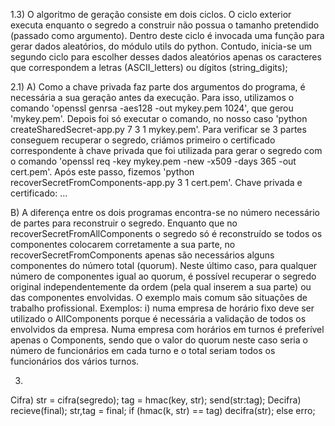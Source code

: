 1.3) O algoritmo de geração consiste em dois ciclos. O ciclo exterior executa enquanto o segredo a construir não possua o tamanho pretendido (passado como argumento). Dentro deste ciclo é invocada uma função para gerar dados aleatórios, do módulo utils do python. Contudo, inicia-se um segundo ciclo para escolher desses dados aleatórios apenas os caracteres que correspondem a letras (ASCII_letters) ou dígitos (string_digits);


2.1)
A)
	Como a chave privada faz parte dos argumentos do programa, é necessária a sua geração antes da execução. Para isso, utilizamos o comando 'openssl genrsa -aes128 -out mykey.pem 1024', que gerou 'mykey.pem'. Depois foi só executar o comando, no nosso caso 'python createSharedSecret-app.py 7 3 1 mykey.pem'.		Para verificar se 3 partes conseguem recuperar o segredo, criámos primeiro o certificado correspondente à chave privada que foi utilizada para gerar o segredo com o comando 'openssl req -key mykey.pem -new -x509 -days 365 -out cert.pem'. Após este passo, fizemos 'python recoverSecretFromComponents-app.py 3 1 cert.pem'.
	Chave privada e certificado: ...

B) 
	A diferença entre os dois programas encontra-se no número necessário de partes para reconstruir o segredo. Enquanto que no recoverSecretFromAllComponents o segredo só é reconstruído se todos os componentes colocarem corretamente a sua parte, no recoverSecretFromComponents apenas são necessários alguns componentes do número total (quorum). Neste último caso, para qualquer número de componentes igual ao quorum, é possível recuperar o segredo original independentemente da ordem (pela qual inserem a sua parte) ou das componentes envolvidas.
	O exemplo mais comum são situações de trabalho profissional. Exemplos: i) numa empresa de horário fixo deve ser utilizado o AllComponents porque é necessária a validação de todos os envolvidos da empresa. Numa empresa com horários em turnos é preferível apenas o Components, sendo que o valor do quorum neste caso seria o número de funcionários em cada turno e o total seriam todos os funcionários dos vários turnos.

3)
Cifra)
	str = cifra(segredo);
	tag = hmac(key, str);
	send(str:tag);
Decifra)
	recieve(final);
	str,tag = final;
	if (hmac(k, str) == tag)
		decifra(str);
	else
		erro;
